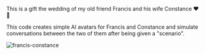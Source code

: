 This is a gift the wedding of my old friend Francis and his wife Constance ❤️🤗

This code creates simple AI avatars for Francis and Constance and simulate conversations between the two of them after being given a "scenario".

![francis-constance](https://github.com/samlevan/constance-francis-AIs-for-wedding/assets/8786343/56bfb4f0-11d5-420d-b54b-5a5b7a95736f)
